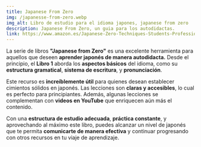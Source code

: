 ```yaml
---
title: Japanese From Zero
img: /japanesse-from-zero.webp
img_alt: Libro de estudio para el idioma japones, japanese from zero
description: Japanese From Zero, un guia para los autodidactas. 
link: https://www.amazon.es/Japanese-Zero-Techniques-Students-Professionals/dp/0976998122/ref=sr_1_1?sr=8-1
---
```


La serie de libros **"Japanese from Zero"** es una excelente herramienta para aquellos que deseen **aprender japonés de manera autodidacta.** Desde el principio, el **Libro 1** aborda los **aspectos básicos** del idioma, como su **estructura gramatical**, **sistema de escritura**, y **pronunciación**.

Este recurso es **increíblemente útil** para quienes desean establecer cimientos sólidos en japonés. Las lecciones son **claras y accesibles**, lo cual es perfecto para principiantes. Además, algunas lecciones se complementan con **videos en YouTube** que enriquecen aún más el contenido.

Con una **estructura de estudio adecuada**, **práctica constante**, y aprovechando al máximo este libro, puedes alcanzar un nivel de japonés que te permita **comunicarte de manera efectiva** y continuar progresando con otros recursos en tu viaje de aprendizaje.